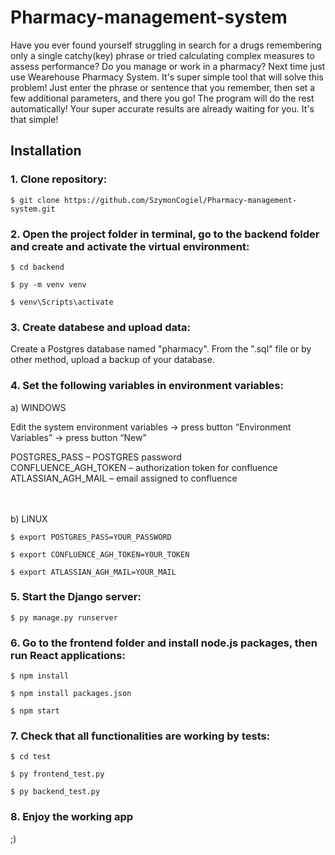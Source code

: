 # Pharmacy-management-system

Have you ever found yourself struggling in search for a drugs remembering only a single catchy(key) phrase 
or tried calculating complex measures to assess performance? Do you manage or work in a pharmacy?
Next time just use Wearehouse Pharmacy System. It's super simple tool that will solve this problem!
Just enter the phrase or sentence that you remember, then set a few additional parameters, and there you go!
The program will do the rest automatically! Your super accurate results are already waiting for you. It's that simple!


## Installation

### 1. Clone repository:

```
$ git clone https://github.com/SzymonCogiel/Pharmacy-management-system.git
```

### 2. Open the project folder in terminal, go to the backend folder and create and activate the virtual environment:

```
$ cd backend
```
```
$ py -m venv venv
```

```
$ venv\Scripts\activate
```

### 3. Create databese and upload data:


Create a Postgres database named "pharmacy".
From the ".sql" file or by other method, upload a backup of your database.


### 4. Set the following variables in environment variables:


a)	WINDOWS


Edit the system environment variables -> press button “Environment Variables” -> press button “New”


POSTGRES_PASS – POSTGRES password
<br />
CONFLUENCE_AGH_TOKEN – authorization token for confluence
<br />
ATLASSIAN_AGH_MAIL – email assigned to confluence

<br />

<br />
b)	LINUX

```
$ export POSTGRES_PASS=YOUR_PASSWORD
```

```
$ export CONFLUENCE_AGH_TOKEN=YOUR_TOKEN
```

```
$ export ATLASSIAN_AGH_MAIL=YOUR_MAIL
```
### 5. Start the Django server:

```
$ py manage.py runserver
```

### 6. Go to the frontend folder and install node.js packages, then run React applications:

```
$ npm install
```

```
$ npm install packages.json
```

```
$ npm start
```

### 7. Check that all functionalities are working by tests:
```
$ cd test
```

```
$ py frontend_test.py
```

```
$ py backend_test.py
```

### 8. Enjoy the working app
;)
